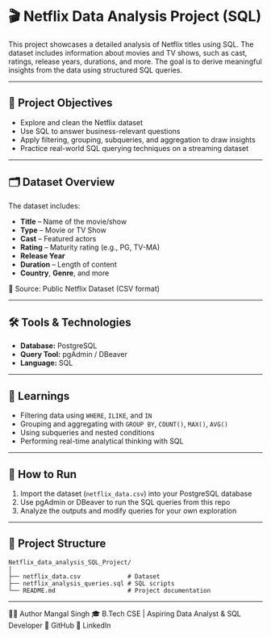 # 🎬 Netflix Data Analysis Project (SQL)

This project showcases a detailed analysis of Netflix titles using SQL. The dataset includes information about movies and TV shows, such as cast, ratings, release years, durations, and more. The goal is to derive meaningful insights from the data using structured SQL queries.

---

## 📌 Project Objectives

- Explore and clean the Netflix dataset
- Use SQL to answer business-relevant questions
- Apply filtering, grouping, subqueries, and aggregation to draw insights
- Practice real-world SQL querying techniques on a streaming dataset

---

## 🗂️ Dataset Overview

The dataset includes:
- **Title** – Name of the movie/show
- **Type** – Movie or TV Show
- **Cast** – Featured actors
- **Rating** – Maturity rating (e.g., PG, TV-MA)
- **Release Year**
- **Duration** – Length of content
- **Country**, **Genre**, and more

📁 Source: Public Netflix Dataset (CSV format)

---

## 🛠️ Tools & Technologies

- **Database:** PostgreSQL
- **Query Tool:** pgAdmin / DBeaver
- **Language:** SQL

---


## 📌 Learnings

* Filtering data using `WHERE`, `ILIKE`, and `IN`
* Grouping and aggregating with `GROUP BY`, `COUNT()`, `MAX()`, `AVG()`
* Using subqueries and nested conditions
* Performing real-time analytical thinking with SQL

---

## 📎 How to Run

1. Import the dataset (`netflix_data.csv`) into your PostgreSQL database
2. Use pgAdmin or DBeaver to run the SQL queries from this repo
3. Analyze the outputs and modify queries for your own exploration

---

## 📁 Project Structure

```
Netflix_data_analysis_SQL_Project/
│
├── netflix_data.csv             # Dataset
├── netflix_analysis_queries.sql # SQL scripts
└── README.md                    # Project documentation
```

---

🙋‍♂️ Author
Mangal Singh
🎓 B.Tech CSE | Aspiring Data Analyst & SQL Developer
📎 GitHub
🔗 LinkedIn
